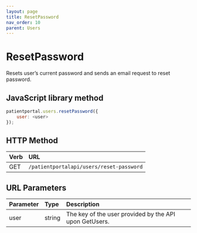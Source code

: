 ```yaml
---
layout: page
title: ResetPassword
nav_order: 10
parent: Users
---
```


# ResetPassword

Resets user’s current password and sends an email request to reset password.

## JavaScript library method

```javascript
patientportal.users.resetPassword({
    user: <user>
});
```

## HTTP Method

| Verb | URL                                               |
|:-----|:--------------------------------------------------|
| GET | `/patientportalapi/users/reset-password` |

## URL Parameters

| Parameter | Type   | Description                                                 |
|:----------|:-------|:------------------------------------------------------------|
| user | string | The key of the user provided by the API upon GetUsers. |
